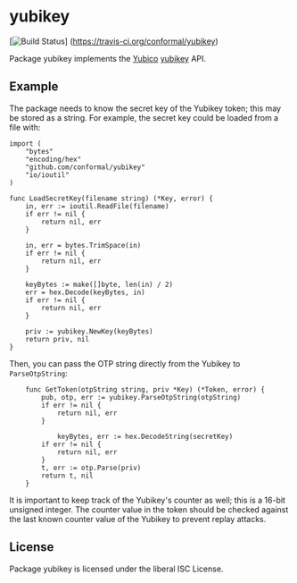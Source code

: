 yubikey
=======

[![Build Status](https://travis-ci.org/conformal/yubikey.png?branch=master)]
(https://travis-ci.org/conformal/yubikey)

Package yubikey implements the [Yubico](http://www.yubico.com) [yubikey](http://www.yubico.com/products/yubikey-hardware/) API.

## Example

The package needs to know the secret key of the Yubikey token; this
may be stored as a string. For example, the secret key could be
loaded from a file with:

```
import (
	"bytes"
	"encoding/hex"
	"github.com/conformal/yubikey"
	"io/ioutil"
)

func LoadSecretKey(filename string) (*Key, error) {
	in, err := ioutil.ReadFile(filename)
	if err != nil {
		return nil, err
	}

	in, err = bytes.TrimSpace(in)
	if err != nil {
		return nil, err
	}

	keyBytes := make([]byte, len(in) / 2)
	err = hex.Decode(keyBytes, in)
	if err != nil {
		return nil, err
	}

	priv := yubikey.NewKey(keyBytes)
	return priv, nil
}
```

Then, you can pass the OTP string directly from the Yubikey to
`ParseOtpString`:

```
	func GetToken(otpString string, priv *Key) (*Token, error) {
		pub, otp, err := yubikey.ParseOtpString(otpString)
		if err != nil {
			return nil, err
		}

	        keyBytes, err := hex.DecodeString(secretKey)
		if err != nil {
			return nil, err
		}
		t, err := otp.Parse(priv)
		return t, nil
	}
```

It is important to keep track of the Yubikey's counter as well;
this is a 16-bit unsigned integer. The counter value in the token
should be checked against the last known counter value of the
Yubikey to prevent replay attacks.

## License

Package yubikey is licensed under the liberal ISC License.
